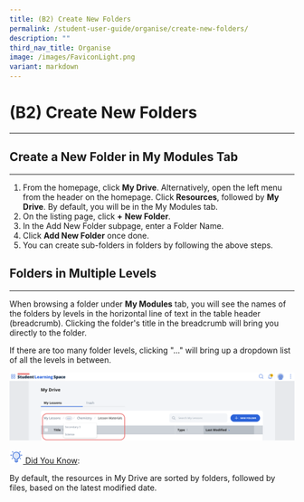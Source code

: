 ```yaml
---
title: (B2) Create New Folders
permalink: /student-user-guide/organise/create-new-folders/
description: ""
third_nav_title: Organise
image: /images/FaviconLight.png
variant: markdown
---
```

<h1>(B2) Create New Folders</h1>
<hr>
<h2>Create a New Folder in My Modules Tab</h2>
<hr>
<ol>
	<li>From the homepage, click <strong>My Drive</strong>. Alternatively, open the left menu from the header on the homepage. Click <strong>Resources</strong>, followed by <strong>My Drive</strong>. By default, you will be in the My Modules tab.</li>
	<li>On the listing page, click <strong>+</strong> <strong>New Folder</strong>.</li>
	<li>In the Add New Folder subpage, enter a Folder Name.</li>
	<li>Click <strong>Add New Folder</strong> once done.</li>
	<li>You can create sub-folders in folders by following the above steps.</li>
</ol>

<h2>Folders in Multiple Levels</h2>
<hr>
<p>When browsing a folder under <strong>My Modules</strong> tab, you will see the names of the folders by levels in the horizontal line of text in the table header (breadcrumb). Clicking the folder's title in the breadcrumb will bring you directly to the folder.</p>

<p>If there are too many folder levels, clicking "..." will bring up a dropdown list of all the levels in between.</p>

<p><img src="/images/1Student/O-MultipleFolders.png"></p>

<u><img style="width:1.5rem; display: inline;" src="/images/Icons/Bulb32.svg"> Did You Know</u>:
<p>By default, the resources in My Drive are sorted by folders, followed by files, based on the latest modified date.</p>